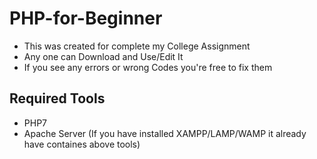# PHP-for-Beginner

- This was created for complete my College Assignment
- Any one can Download and Use/Edit It
- If you see any errors or wrong Codes you're free to fix them

## Required Tools

- PHP7
- Apache Server
(If you have installed XAMPP/LAMP/WAMP it already have containes above tools)

